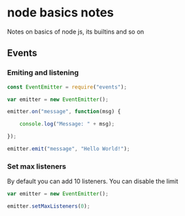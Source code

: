 # node basics notes
Notes on basics of node js, its builtins and so on

## Events
### Emiting and listening
```js
const EventEmitter = require("events");

var emitter = new EventEmitter();

emitter.on("message", function(msg) {

    console.log("Message: " + msg);

});

emitter.emit("message", "Hello World!");
```

### Set max listeners
By default you can add 10 listeners. You can disable the limit
```js
var emitter = new EventEmitter();

emitter.setMaxListeners(0);
```